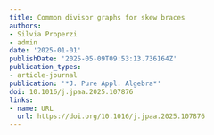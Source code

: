 ```yaml
---
title: Common divisor graphs for skew braces
authors:
- Silvia Properzi
- admin
date: '2025-01-01'
publishDate: '2025-05-09T09:53:13.736164Z'
publication_types:
- article-journal
publication: '*J. Pure Appl. Algebra*'
doi: 10.1016/j.jpaa.2025.107876
links:
- name: URL
  url: https://doi.org/10.1016/j.jpaa.2025.107876
---
```

